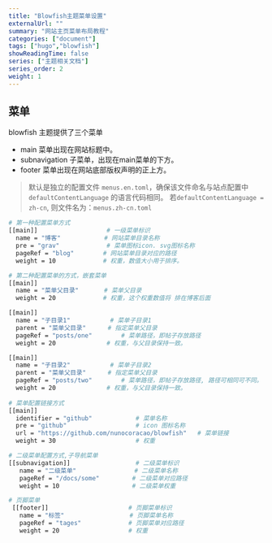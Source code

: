```yaml
---
title: "Blowfish主题菜单设置"
externalUrl: ""
summary: "网站主页菜单布局教程"
categories: ["document"]
tags: ["hugo","blowfish"]
showReadingTime: false
series: ["主题相关文档"]
series_order: 2
weight: 1
---
```


## 菜单
blowfish 主题提供了三个菜单
- main 菜单出现在网站标题中。
- subnavigation 子菜单，出现在main菜单的下方。
- footer 菜单出现在网站底部版权声明的正上方。

> 默认是独立的配置文件 `menus.en.toml`，确保该文件命名与站点配置中`defaultContentLanguage` 的语言代码相同。
> 若`defaultContentLanguage =  zh-cn`, 则文件名为：`menus.zh-cn.toml` 

```bash
# 第一种配置菜单方式
[[main]]                   # 一级菜单标识
  name = "博客"            # 网站菜单目录名称
  pre = "grav"             # 菜单图标icon. svg图标名称
  pageRef = "blog"        # 网站菜单目录对应的路径
  weight = 10             # 权重，数值大小用于排序。

# 第二种配置菜单的方式，嵌套菜单
[[main]]
  name = "菜单父目录"       # 菜单父目录
  weight = 20             # 权重，这个权重数值将 排在博客后面

[[main]]
  name = "子目录1"           # 菜单子目录1
  parent = "菜单父目录"      # 指定菜单父目录 
  pageRef = "posts/one"        # 菜单路径，即帖子存放路径
  weight = 20              # 权重，与父目录保持一致。    

[[main]]
  name = "子目录2"           # 菜单子目录2
  parent = "菜单父目录"      # 指定菜单父目录 
  pageRef = "posts/two"        # 菜单路径，即帖子存放路径, 路径可相同可不同。
  weight = 20              # 权重，与父目录保持一致。  
  
# 菜单配置链接方式
[[main]]
  identifier = "github"            # 菜单名称 
  pre = "github"                   # icon 图标名称
  url = "https://github.com/nunocoracao/blowfish"   # 菜单链接
  weight = 30                      # 权重

# 二级菜单配置方式,子导航菜单
[[subnavigation]]                  # 二级菜单标识
   name = "二级菜单"                # 二级菜单名称
   pageRef = "/docs/some"         # 二级菜单对应路径
   weight = 10                    # 二级菜单权重

# 页脚菜单
 [[footer]]                      # 页脚菜单标识 
   name = "标签"                  # 页脚菜单名称
   pageRef = "tages"             # 页脚菜单对应路径          
   weight = 20                   # 权重
```   
